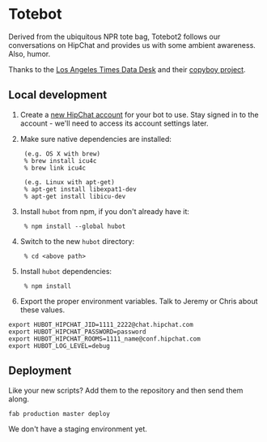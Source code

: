 # Totebot

Derived from the ubiquitous NPR tote bag, Totebot2 follows our conversations on HipChat and provides us with some ambient awareness. Also, humor.

Thanks to the [Los Angeles Times Data Desk](http://datadesk.latimes.com/) and their [copyboy project](https://github.com/datadesk/copyboy).

## Local development
1. Create a [new HipChat account](https://www.hipchat.com/help/page/how-do-i-invite-other-users/) for your bot to use. Stay signed in to the account - we'll need to access its account settings later.

1. Make sure native dependencies are installed:

        (e.g. OS X with brew)
        % brew install icu4c
        % brew link icu4c

        (e.g. Linux with apt-get)
        % apt-get install libexpat1-dev
        % apt-get install libicu-dev

1. Install `hubot` from npm, if you don't already have it:

        % npm install --global hubot

1. Switch to the new `hubot` directory:

        % cd <above path>

1. Install `hubot` dependencies:

        % npm install

1. Export the proper environment variables. Talk to Jeremy or Chris about these values.
```
export HUBOT_HIPCHAT_JID=1111_2222@chat.hipchat.com
export HUBOT_HIPCHAT_PASSWORD=password
export HUBOT_HIPCHAT_ROOMS=1111_name@conf.hipchat.com
export HUBOT_LOG_LEVEL=debug
```

## Deployment
Like your new scripts? Add them to the repository and then send them along.
```
fab production master deploy
```

We don't have a staging environment yet.
